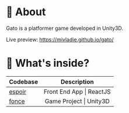 # :cherry_blossom: About

Gato is a platformer game developed in Unity3D.

Live preview: https://mivladie.github.io/gato/

# 🚀 What's inside?

| Codebase         |       Description        |
| :--------------- | :----------------------: |
| [espoir](espoir) | Front End App \| ReactJS |
| [fonce](fonce)   | Game Project \| Unity3D  |
